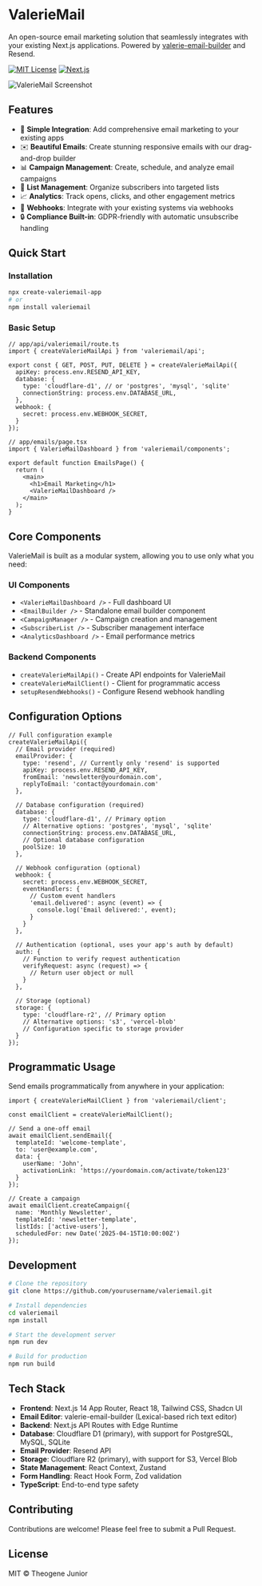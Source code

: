 # ValerieMail

An open-source email marketing solution that seamlessly integrates with your existing Next.js applications. Powered by [valerie-email-builder](https://github.com/yourusername/valerie-email-builder) and Resend.

[![MIT License](https://img.shields.io/badge/License-MIT-blue.svg)](https://opensource.org/licenses/MIT)
[![Next.js](https://img.shields.io/badge/Next.js-14+-black)](https://nextjs.org)

![ValerieMail Screenshot](https://via.placeholder.com/800x400?text=ValerieMail)

## Features

- 🧩 **Simple Integration**: Add comprehensive email marketing to your existing apps
- ✉️ **Beautiful Emails**: Create stunning responsive emails with our drag-and-drop builder
- 📊 **Campaign Management**: Create, schedule, and analyze email campaigns
- 👥 **List Management**: Organize subscribers into targeted lists
- 📈 **Analytics**: Track opens, clicks, and other engagement metrics
- 🔄 **Webhooks**: Integrate with your existing systems via webhooks
- 🔒 **Compliance Built-in**: GDPR-friendly with automatic unsubscribe handling

## Quick Start

### Installation

```bash
npx create-valeriemail-app
# or
npm install valeriemail
```

### Basic Setup

```tsx
// app/api/valeriemail/route.ts
import { createValerieMailApi } from 'valeriemail/api';

export const { GET, POST, PUT, DELETE } = createValerieMailApi({
  apiKey: process.env.RESEND_API_KEY,
  database: {
    type: 'cloudflare-d1', // or 'postgres', 'mysql', 'sqlite'
    connectionString: process.env.DATABASE_URL,
  },
  webhook: {
    secret: process.env.WEBHOOK_SECRET,
  }
});
```

```tsx
// app/emails/page.tsx
import { ValerieMailDashboard } from 'valeriemail/components';

export default function EmailsPage() {
  return (
    <main>
      <h1>Email Marketing</h1>
      <ValerieMailDashboard />
    </main>
  );
}
```

## Core Components

ValerieMail is built as a modular system, allowing you to use only what you need:

### UI Components

- `<ValerieMailDashboard />` - Full dashboard UI
- `<EmailBuilder />` - Standalone email builder component
- `<CampaignManager />` - Campaign creation and management
- `<SubscriberList />` - Subscriber management interface
- `<AnalyticsDashboard />` - Email performance metrics

### Backend Components

- `createValerieMailApi()` - Create API endpoints for ValerieMail
- `createValerieMailClient()` - Client for programmatic access
- `setupResendWebhooks()` - Configure Resend webhook handling

## Configuration Options

```tsx
// Full configuration example
createValerieMailApi({
  // Email provider (required)
  emailProvider: {
    type: 'resend', // Currently only 'resend' is supported
    apiKey: process.env.RESEND_API_KEY,
    fromEmail: 'newsletter@yourdomain.com',
    replyToEmail: 'contact@yourdomain.com'
  },
  
  // Database configuration (required)
  database: {
    type: 'cloudflare-d1', // Primary option
    // Alternative options: 'postgres', 'mysql', 'sqlite'
    connectionString: process.env.DATABASE_URL,
    // Optional database configuration
    poolSize: 10
  },
  
  // Webhook configuration (optional)
  webhook: {
    secret: process.env.WEBHOOK_SECRET,
    eventHandlers: {
      // Custom event handlers
      'email.delivered': async (event) => {
        console.log('Email delivered:', event);
      }
    }
  },
  
  // Authentication (optional, uses your app's auth by default)
  auth: {
    // Function to verify request authentication
    verifyRequest: async (request) => {
      // Return user object or null
    }
  },
  
  // Storage (optional)
  storage: {
    type: 'cloudflare-r2', // Primary option
    // Alternative options: 's3', 'vercel-blob'
    // Configuration specific to storage provider
  }
});
```

## Programmatic Usage

Send emails programmatically from anywhere in your application:

```tsx
import { createValerieMailClient } from 'valeriemail/client';

const emailClient = createValerieMailClient();

// Send a one-off email
await emailClient.sendEmail({
  templateId: 'welcome-template',
  to: 'user@example.com',
  data: {
    userName: 'John',
    activationLink: 'https://yourdomain.com/activate/token123'
  }
});

// Create a campaign
await emailClient.createCampaign({
  name: 'Monthly Newsletter',
  templateId: 'newsletter-template',
  listIds: ['active-users'],
  scheduledFor: new Date('2025-04-15T10:00:00Z')
});
```

## Development

```bash
# Clone the repository
git clone https://github.com/yourusername/valeriemail.git

# Install dependencies
cd valeriemail
npm install

# Start the development server
npm run dev

# Build for production
npm run build
```

## Tech Stack

- **Frontend**: Next.js 14 App Router, React 18, Tailwind CSS, Shadcn UI
- **Email Editor**: valerie-email-builder (Lexical-based rich text editor)
- **Backend**: Next.js API Routes with Edge Runtime
- **Database**: Cloudflare D1 (primary), with support for PostgreSQL, MySQL, SQLite
- **Email Provider**: Resend API
- **Storage**: Cloudflare R2 (primary), with support for S3, Vercel Blob
- **State Management**: React Context, Zustand
- **Form Handling**: React Hook Form, Zod validation
- **TypeScript**: End-to-end type safety

## Contributing

Contributions are welcome! Please feel free to submit a Pull Request.

## License

MIT © Theogene Junior
